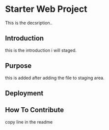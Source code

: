 # Starter Web Project

This is the decsription..

## Introduction

this is the introduction i will staged.

## Purpose

this is added after adding the file to staging area.

## Deployment

## How To Contribute

copy line in the readme